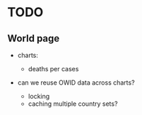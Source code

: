# TODO

## World page
- charts:
    - deaths per cases

- can we reuse OWID data across charts?
    - locking
    - caching multiple country sets?
